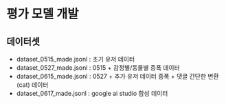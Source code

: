 # 평가 모델 개발
## 데이터셋 
- dataset_0515_made.jsonl : 초기 유저 데이터
- dataset_0527_made.jsonl : 0515 + 감정별/동물별 증폭 데이터
- dataset_0615_made.jsonl : 0527 + 추가 유저 데이터 증폭 + 댓글 간단한 변환(cat) 데이터
- dataset_0617_made.jsonl : google ai studio 합성 데이터 